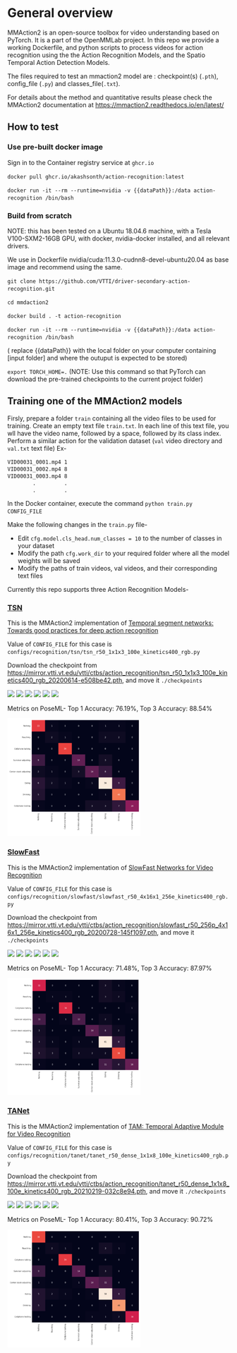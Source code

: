 # General overview

MMAction2 is an open-source toolbox for video understanding based on PyTorch. It is a part of the OpenMMLab project. In this repo we provide a working Dockerfile, and python scripts to process videos for action recognition using the the Action Recognition Models, and the Spatio Temporal Action Detection Models.

The files required to test an mmaction2 model are : checkpoint(s) (`.pth`), config_file (`.py`) and classes_file(`.txt`).

For details about the method and quantitative results please check the MMAction2 documentation at https://mmaction2.readthedocs.io/en/latest/

## How to test

### Use pre-built docker image

Sign in to the Container registry service at `ghcr.io`

`docker pull ghcr.io/akashsonth/action-recognition:latest`

`docker run -it --rm --runtime=nvidia -v {{dataPath}}:/data action-recognition /bin/bash`

### Build from scratch

NOTE: this has been tested on a Ubuntu 18.04.6 machine, with a Tesla V100-SXM2-16GB GPU, with docker, nvidia-docker installed, and all relevant drivers.

We use in Dockerfile nvidia/cuda:11.3.0-cudnn8-devel-ubuntu20.04 as base image and recommend using the same.

`git clone https://github.com/VTTI/driver-secondary-action-recognition.git`

`cd mmdaction2`

`docker build . -t action-recognition`
 
`docker run -it --rm --runtime=nvidia -v {{dataPath}}:/data action-recognition /bin/bash`

( replace {{dataPath}} with the local folder on your computer containing [input folder] and where the outuput is expected to be stored)

`export TORCH_HOME=.` (NOTE: Use this command so that PyTorch can download the pre-trained checkpoints to the current project folder)


## Training one of the MMAction2 models

Firsly, prepare a folder `train` containing all the video files to be used for training. Create an empty text file `train.txt`. In each line of this text file, you wll have the video name, followed by a space, followed by its class index. Perform a similar action for the validation dataset (`val` video directory and `val.txt` text file)
Ex-
```
VID00031_0001.mp4 1
VID00031_0002.mp4 8
VID00031_0003.mp4 8
        .         .
        .         .
```

In the Docker container, execute the command `python train.py CONFIG_FILE`

Make the following changes in the `train.py` file-
- Edit `cfg.model.cls_head.num_classes = 10` to the number of classes in your dataset
- Modify the path `cfg.work_dir` to your required folder where all the model weights will be saved
- Modify the paths of train videos, val videos, and their corresponding text files

Currently this repo supports three Action Recognition Models-

### [TSN](https://mmaction2.readthedocs.io/en/latest/recognition_models.html#tsn)
This is the MMAction2 implementation of [Temporal segment networks: Towards good practices for deep action recognition](https://link.springer.com/chapter/10.1007/978-3-319-46484-8_2)

Value of `CONFIG_FILE` for this case is `configs/recognition/tsn/tsn_r50_1x1x3_100e_kinetics400_rgb.py`

Download the checkpoint from https://mirror.vtti.vt.edu/vtti/ctbs/action_recognition/tsn_r50_1x1x3_100e_kinetics400_rgb_20200614-e508be42.pth, and move it `./checkpoints`

![](sample/output/VID00026_0005_tsn_AdobeCreativeCloudExpress.gif) 
![](sample/output/VID00026_0023_tsn_AdobeCreativeCloudExpress.gif) 
![](sample/output/VID00026_0035_tsn_AdobeCreativeCloudExpress.gif)
![](sample/output/VID00026_0042_tsn_AdobeCreativeCloudExpress.gif) 
![](sample/output/VID00026_0048_tsn_AdobeCreativeCloudExpress.gif) 
![](sample/output/VID00026_0058_tsn_AdobeCreativeCloudExpress.gif)

Metrics on PoseML-
Top 1 Accuracy: 76.19%,
Top 3 Accuracy: 88.54%

<img src="sample/tsn_confMat.png" width="60%" height="60%">


### [SlowFast](https://mmaction2.readthedocs.io/en/latest/recognition_models.html#slowfast)
This is the MMAction2 implementation of [SlowFast Networks for Video Recognition](https://openaccess.thecvf.com/content_ICCV_2019/html/Feichtenhofer_SlowFast_Networks_for_Video_Recognition_ICCV_2019_paper.html)

Value of `CONFIG_FILE` for this case is `configs/recognition/slowfast/slowfast_r50_4x16x1_256e_kinetics400_rgb.py`

Download the checkpoint from https://mirror.vtti.vt.edu/vtti/ctbs/action_recognition/slowfast_r50_256p_4x16x1_256e_kinetics400_rgb_20200728-145f1097.pth, and move it `./checkpoints`

![](sample/output/VID00026_0005_slowfast_AdobeCreativeCloudExpress.gif) 
![](sample/output/VID00026_0023_slowfast_AdobeCreativeCloudExpress.gif) 
![](sample/output/VID00026_0035_slowfast_AdobeCreativeCloudExpress.gif)
![](sample/output/VID00026_0042_slowfast_AdobeCreativeCloudExpress.gif) 
![](sample/output/VID00026_0048_slowfast_AdobeCreativeCloudExpress.gif) 
![](sample/output/VID00026_0058_slowfast_AdobeCreativeCloudExpress.gif)


Metrics on PoseML-
Top 1 Accuracy: 71.48%,
Top 3 Accuracy: 87.97%

<img src="sample/slowfast__confMat.png" width="60%" height="60%">


### [TANet](https://mmaction2.readthedocs.io/en/latest/recognition_models.html#tanet)
This is the MMAction2 implementation of [TAM: Temporal Adaptive Module for Video Recognition](https://openaccess.thecvf.com/content/ICCV2021/html/Liu_TAM_Temporal_Adaptive_Module_for_Video_Recognition_ICCV_2021_paper.html)

Value of `CONFIG_FILE` for this case is `configs/recognition/tanet/tanet_r50_dense_1x1x8_100e_kinetics400_rgb.py`

Download the checkpoint from https://mirror.vtti.vt.edu/vtti/ctbs/action_recognition/tanet_r50_dense_1x1x8_100e_kinetics400_rgb_20210219-032c8e94.pth, and move it `./checkpoints`

![](sample/output/VID00026_0005_tanet_AdobeCreativeCloudExpress.gif) 
![](sample/output/VID00026_0023_tanet_AdobeCreativeCloudExpress.gif) 
![](sample/output/VID00026_0035_tanet_AdobeCreativeCloudExpress.gif)
![](sample/output/VID00026_0042_tanet_AdobeCreativeCloudExpress.gif) 
![](sample/output/VID00026_0048_tanet_AdobeCreativeCloudExpress.gif) 
![](sample/output/VID00026_0058_tanet_AdobeCreativeCloudExpress.gif)


Metrics on PoseML-
Top 1 Accuracy: 80.41%,
Top 3 Accuracy: 90.72%

<img src="sample/tam__confMat.png" width="60%" height="60%">

